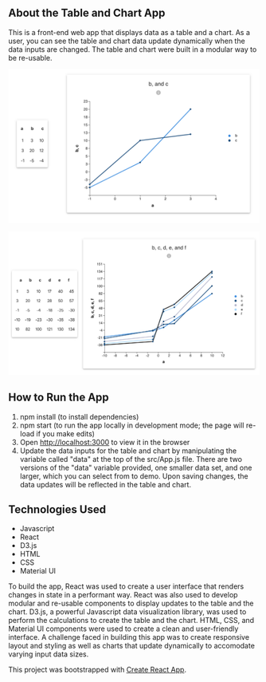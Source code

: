 ## About the Table and Chart App
This is a front-end web app that displays data as a table and a chart. As a user, you can see the table and chart data update dynamically when the data inputs are changed. The table and chart were built in a modular way to be re-usable.

<p align="left">
<img src="public/view-1.png"
     alt="Main View"
     width="600px" height="auto" />
</p>

<p align="left">
<img src="public/view-2.png"
     alt="Main View"
     width="600px" height="auto" />
</p>

## How to Run the App
1. npm install (to install dependencies)
2. npm start (to run the app locally in development mode; the page will re-load if you make edits)
3. Open [http://localhost:3000](http://localhost:3000) to view it in the browser
4. Update the data inputs for the table and chart by manipulating the variable called "data" at the top of the src/App.js file. There are two versions of the "data" variable provided, one smaller data set, and one larger, which you can select from to demo. Upon saving changes, the data updates will be reflected in the table and chart.

## Technologies Used
- Javascript
- React
- D3.js
- HTML
- CSS
- Material UI

To build the app, React was used to create a user interface that renders changes in state in a performant way. React was also used to develop modular and re-usable components to display updates to the table and the chart. D3.js, a powerful Javascript data visualization library, was used to perform the calculations to create the table and the chart. HTML, CSS, and Material UI components were used to create a clean and user-friendly interface. A challenge faced in building this app was to create responsive layout and styling as well as charts that update dynamically to accomodate varying input data sizes.

This project was bootstrapped with [Create React App](https://github.com/facebook/create-react-app).
